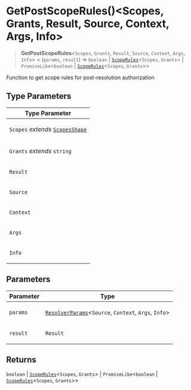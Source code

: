 # GetPostScopeRules()\<Scopes, Grants, Result, Source, Context, Args, Info\>

> **GetPostScopeRules**\<`Scopes`, `Grants`, `Result`, `Source`, `Context`, `Args`, `Info`\> = (`params`, `result`) => `boolean` \| [`ScopeRules`](ScopeRules.md)\<`Scopes`, `Grants`\> \| `PromiseLike`\<`boolean` \| [`ScopeRules`](ScopeRules.md)\<`Scopes`, `Grants`\>\>

Function to get scope rules for post-resolution authorization

## Type Parameters

<table>
<thead>
<tr>
<th>Type Parameter</th>
</tr>
</thead>
<tbody>
<tr>
<td>

`Scopes` _extends_ [`ScopesShape`](ScopesShape.md)

</td>
</tr>
<tr>
<td>

`Grants` _extends_ `string`

</td>
</tr>
<tr>
<td>

`Result`

</td>
</tr>
<tr>
<td>

`Source`

</td>
</tr>
<tr>
<td>

`Context`

</td>
</tr>
<tr>
<td>

`Args`

</td>
</tr>
<tr>
<td>

`Info`

</td>
</tr>
</tbody>
</table>

## Parameters

<table>
<thead>
<tr>
<th>Parameter</th>
<th>Type</th>
</tr>
</thead>
<tbody>
<tr>
<td>

`params`

</td>
<td>

[`ResolverParams`](../../core/index/type-aliases/ResolverParams.md)\<`Source`, `Context`, `Args`, `Info`\>

</td>
</tr>
<tr>
<td>

`result`

</td>
<td>

`Result`

</td>
</tr>
</tbody>
</table>

## Returns

`boolean` \| [`ScopeRules`](ScopeRules.md)\<`Scopes`, `Grants`\> \| `PromiseLike`\<`boolean` \| [`ScopeRules`](ScopeRules.md)\<`Scopes`, `Grants`\>\>
